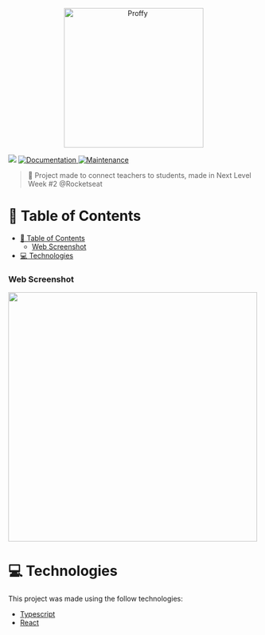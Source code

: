 <p align="center">
   <img src="https://github.com/igorjc/proffy/blob/master/.github/logo.png" alt="Proffy" width="280"/>
</p>
<p>
  <img src="https://img.shields.io/badge/version-1.0.0-blue.svg?cacheSeconds=2592000" />
  <a href="https://github.com/igorjcl/proffy#readme">
    <img alt="Documentation" src="https://img.shields.io/badge/documentation-yes-brightgreen.svg" target="_blank" />
  </a>
  <a href="https://github.com/igorjcl/proffy/graphs/commit-activity">
    <img alt="Maintenance" src="https://img.shields.io/badge/Maintained%3F-yes-green.svg" target="_blank" />
  </a>

</p>

> :rocket: Project made to connect teachers to students, made in Next Level Week #2 @Rocketseat

# :pushpin: Table of Contents

- [:pushpin: Table of Contents](#pushpin-table-of-contents)
    - [Web Screenshot](#web-screenshot)
- [:computer: Technologies](#computer-technologies)

### Web Screenshot

<div style="display: flex; flex-direction: 'row'; align-items: 'center';">
   <img src="https://github.com/igorjcl/proffy/blob/master/.github/application-web.png" width="500px">
</div>

# :computer: Technologies

This project was made using the follow technologies:

<ul>
  <li><a href="https://www.typescriptlang.org/">Typescript</a></li>
  <li><a href="https://reactjs.org/">React</a></li>
</ul>
